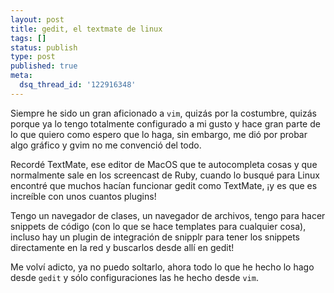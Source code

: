 ```yaml
---
layout: post
title: gedit, el textmate de linux
tags: []
status: publish
type: post
published: true
meta:
  dsq_thread_id: '122916348'
---
```

Siempre he sido un gran aficionado a <code>vim</code>, quizás por la costumbre, quizás porque ya lo tengo totalmente configurado a mi gusto y hace gran parte de lo que quiero como espero que lo haga, sin embargo, me dió por probar algo gráfico y gvim no me convenció del todo.

Recordé TextMate, ese editor de MacOS que te autocompleta cosas y que normalmente sale en los screencast de Ruby, cuando lo busqué para Linux encontré que muchos hacían funcionar gedit como TextMate, ¡y es que es increíble con unos cuantos plugins!

Tengo un navegador de clases, un navegador de archivos, tengo para hacer snippets de código (con lo que se hace templates para cualquier cosa), incluso hay un plugin de integración de snipplr para tener los snippets directamente en la red y buscarlos desde allí en gedit!

Me volví adicto, ya no puedo soltarlo, ahora todo lo que he hecho lo hago desde <code>gedit</code> y sólo configuraciones las he hecho desde <code>vim</code>.
